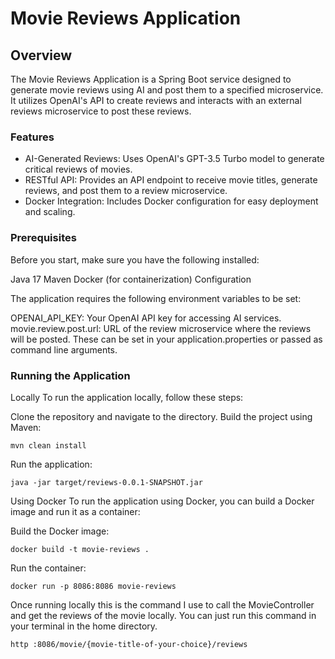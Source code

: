 # Movie Reviews Application

## Overview

The Movie Reviews Application is a Spring Boot service designed to generate movie reviews using AI and post them to a specified microservice. It utilizes OpenAI's API to create reviews and interacts with an external reviews microservice to post these reviews.

### Features

* AI-Generated Reviews: Uses OpenAI's GPT-3.5 Turbo model to generate critical reviews of movies.
* RESTful API: Provides an API endpoint to receive movie titles, generate reviews, and post them to a review microservice.
* Docker Integration: Includes Docker configuration for easy deployment and scaling.

### Prerequisites

Before you start, make sure you have the following installed:

Java 17
Maven
Docker (for containerization)
Configuration

The application requires the following environment variables to be set:

OPENAI_API_KEY: Your OpenAI API key for accessing AI services.
movie.review.post.url: URL of the review microservice where the reviews will be posted.
These can be set in your application.properties or passed as command line arguments.

### Running the Application

Locally
To run the application locally, follow these steps:

Clone the repository and navigate to the directory.
Build the project using Maven:

```
mvn clean install
```

Run the application:

```
java -jar target/reviews-0.0.1-SNAPSHOT.jar
```

Using Docker
To run the application using Docker, you can build a Docker image and run it as a container:

Build the Docker image:

```
docker build -t movie-reviews .
```

Run the container:

```
docker run -p 8086:8086 movie-reviews
```

Once running locally this is the command I use to call the MovieController and get the reviews of the movie locally.
You can just run this command in your terminal in the home directory.

```
http :8086/movie/{movie-title-of-your-choice}/reviews                   
```

